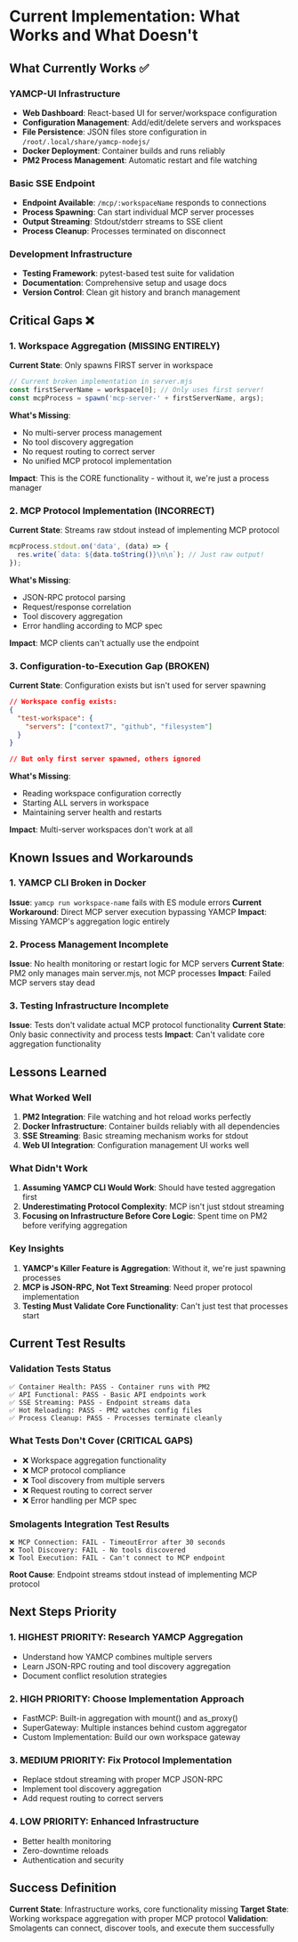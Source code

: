 # Current Implementation: What Works and What Doesn't

## What Currently Works ✅

### YAMCP-UI Infrastructure
- **Web Dashboard**: React-based UI for server/workspace configuration
- **Configuration Management**: Add/edit/delete servers and workspaces
- **File Persistence**: JSON files store configuration in `/root/.local/share/yamcp-nodejs/`
- **Docker Deployment**: Container builds and runs reliably
- **PM2 Process Management**: Automatic restart and file watching

### Basic SSE Endpoint
- **Endpoint Available**: `/mcp/:workspaceName` responds to connections
- **Process Spawning**: Can start individual MCP server processes
- **Output Streaming**: Stdout/stderr streams to SSE client
- **Process Cleanup**: Processes terminated on disconnect

### Development Infrastructure
- **Testing Framework**: pytest-based test suite for validation
- **Documentation**: Comprehensive setup and usage docs
- **Version Control**: Clean git history and branch management

## Critical Gaps ❌

### 1. Workspace Aggregation (MISSING ENTIRELY)
**Current State**: Only spawns FIRST server in workspace
```javascript
// Current broken implementation in server.mjs
const firstServerName = workspace[0]; // Only uses first server!
const mcpProcess = spawn('mcp-server-' + firstServerName, args);
```

**What's Missing**:
- No multi-server process management
- No tool discovery aggregation
- No request routing to correct server
- No unified MCP protocol implementation

**Impact**: This is the CORE functionality - without it, we're just a process manager

### 2. MCP Protocol Implementation (INCORRECT)
**Current State**: Streams raw stdout instead of implementing MCP protocol
```javascript
mcpProcess.stdout.on('data', (data) => {
  res.write(`data: ${data.toString()}\n\n`); // Just raw output!
});
```

**What's Missing**:
- JSON-RPC protocol parsing
- Request/response correlation
- Tool discovery aggregation
- Error handling according to MCP spec

**Impact**: MCP clients can't actually use the endpoint

### 3. Configuration-to-Execution Gap (BROKEN)
**Current State**: Configuration exists but isn't used for server spawning
```json
// Workspace config exists:
{
  "test-workspace": {
    "servers": ["context7", "github", "filesystem"]
  }
}

// But only first server spawned, others ignored
```

**What's Missing**:
- Reading workspace configuration correctly
- Starting ALL servers in workspace
- Maintaining server health and restarts

**Impact**: Multi-server workspaces don't work at all

## Known Issues and Workarounds

### 1. YAMCP CLI Broken in Docker
**Issue**: `yamcp run workspace-name` fails with ES module errors
**Current Workaround**: Direct MCP server execution bypassing YAMCP
**Impact**: Missing YAMCP's aggregation logic entirely

### 2. Process Management Incomplete
**Issue**: No health monitoring or restart logic for MCP servers
**Current State**: PM2 only manages main server.mjs, not MCP processes
**Impact**: Failed MCP servers stay dead

### 3. Testing Infrastructure Incomplete
**Issue**: Tests don't validate actual MCP protocol functionality
**Current State**: Only basic connectivity and process tests
**Impact**: Can't validate core aggregation functionality

## Lessons Learned

### What Worked Well
1. **PM2 Integration**: File watching and hot reload works perfectly
2. **Docker Infrastructure**: Container builds reliably with all dependencies
3. **SSE Streaming**: Basic streaming mechanism works for stdout
4. **Web UI Integration**: Configuration management UI works well

### What Didn't Work
1. **Assuming YAMCP CLI Would Work**: Should have tested aggregation first
2. **Underestimating Protocol Complexity**: MCP isn't just stdout streaming
3. **Focusing on Infrastructure Before Core Logic**: Spent time on PM2 before verifying aggregation

### Key Insights
1. **YAMCP's Killer Feature is Aggregation**: Without it, we're just spawning processes
2. **MCP is JSON-RPC, Not Text Streaming**: Need proper protocol implementation
3. **Testing Must Validate Core Functionality**: Can't just test that processes start

## Current Test Results

### Validation Tests Status
```
✅ Container Health: PASS - Container runs with PM2
✅ API Functional: PASS - Basic API endpoints work
✅ SSE Streaming: PASS - Endpoint streams data
✅ Hot Reloading: PASS - PM2 watches config files
✅ Process Cleanup: PASS - Processes terminate cleanly
```

### What Tests Don't Cover (CRITICAL GAPS)
- ❌ Workspace aggregation functionality
- ❌ MCP protocol compliance
- ❌ Tool discovery from multiple servers
- ❌ Request routing to correct server
- ❌ Error handling per MCP spec

### Smolagents Integration Test Results
```
❌ MCP Connection: FAIL - TimeoutError after 30 seconds
❌ Tool Discovery: FAIL - No tools discovered
❌ Tool Execution: FAIL - Can't connect to MCP endpoint
```

**Root Cause**: Endpoint streams stdout instead of implementing MCP protocol

## Next Steps Priority

### 1. HIGHEST PRIORITY: Research YAMCP Aggregation
- Understand how YAMCP combines multiple servers
- Learn JSON-RPC routing and tool discovery aggregation
- Document conflict resolution strategies

### 2. HIGH PRIORITY: Choose Implementation Approach
- FastMCP: Built-in aggregation with mount() and as_proxy()
- SuperGateway: Multiple instances behind custom aggregator
- Custom Implementation: Build our own workspace gateway

### 3. MEDIUM PRIORITY: Fix Protocol Implementation
- Replace stdout streaming with proper MCP JSON-RPC
- Implement tool discovery aggregation
- Add request routing to correct servers

### 4. LOW PRIORITY: Enhanced Infrastructure
- Better health monitoring
- Zero-downtime reloads
- Authentication and security

## Success Definition

**Current State**: Infrastructure works, core functionality missing
**Target State**: Working workspace aggregation with proper MCP protocol
**Validation**: Smolagents can connect, discover tools, and execute them successfully